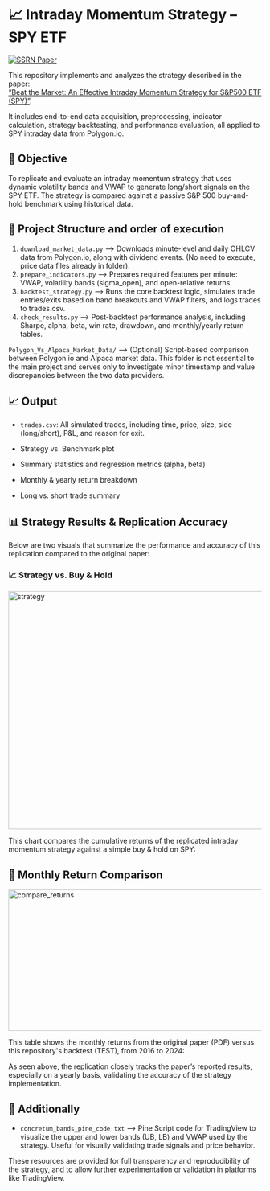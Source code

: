 # 📈 Intraday Momentum Strategy – SPY ETF
[![SSRN Paper](https://img.shields.io/badge/Paper-SSRN-blue)](https://papers.ssrn.com/sol3/papers.cfm?abstract_id=4824172)

This repository implements and analyzes the strategy described in the paper:  
[“Beat the Market: An Effective Intraday Momentum Strategy for S&P500 ETF (SPY)”](https://papers.ssrn.com/sol3/papers.cfm?abstract_id=4824172).

It includes end-to-end data acquisition, preprocessing, indicator calculation, strategy backtesting, and performance evaluation, all applied to SPY intraday data from Polygon.io.


## 🎯 Objective

To replicate and evaluate an intraday momentum strategy that uses dynamic volatility bands and VWAP to generate long/short signals on the SPY ETF. The strategy is compared against a passive S&P 500 buy-and-hold benchmark using historical data.


## 🧱 Project Structure and order of execution

1. `download_market_data.py`   -->	 Downloads minute-level and daily OHLCV data from Polygon.io, along with dividend events. (No need to execute, price data files already in folder).
2. `prepare_indicators.py`	   -->   Prepares required features per minute: VWAP, volatility bands (sigma_open), and open-relative returns.
3. `backtest_strategy.py`	   -->   Runs the core backtest logic, simulates trade entries/exits based on band breakouts and VWAP filters, and logs trades to trades.csv.
4. `check_results.py`	       -->   Post-backtest performance analysis, including Sharpe, alpha, beta, win rate, drawdown, and monthly/yearly return tables.

`Polygon_Vs_Alpaca_Market_Data/` --> (Optional) Script-based comparison between Polygon.io and Alpaca market data. This folder is not essential to the main project and serves only to investigate minor timestamp and value discrepancies between the two data providers.



## 📈 Output

- `trades.csv`: All simulated trades, including time, price, size, side (long/short), P&L, and reason for exit.

- Strategy vs. Benchmark plot

- Summary statistics and regression metrics (alpha, beta)

- Monthly & yearly return breakdown

- Long vs. short trade summary


## 📊 Strategy Results & Replication Accuracy

Below are two visuals that summarize the performance and accuracy of this replication compared to the original paper:

### 📈 Strategy vs. Buy & Hold

<img width="937" height="474" alt="strategy" src="https://github.com/user-attachments/assets/34776315-d627-48e0-9b0f-706e78d18a48" />

This chart compares the cumulative returns of the replicated intraday momentum strategy against a simple buy & hold on SPY:


## 📅 Monthly Return Comparison

<img width="1400" height="281" alt="compare_returns" src="https://github.com/user-attachments/assets/d081f357-e727-45b8-b9f2-66cadd5079a1" />


This table shows the monthly returns from the original paper (PDF) versus this repository's backtest (TEST), from 2016 to 2024:


As seen above, the replication closely tracks the paper’s reported results, especially on a yearly basis, validating the accuracy of the strategy implementation.


## 📎 Additionally

- `concretum_bands_pine_code.txt`   -->   Pine Script code for TradingView to visualize the upper and lower bands (UB, LB) and VWAP used by the strategy. Useful for visually validating trade signals and price behavior.


These resources are provided for full transparency and reproducibility of the strategy, and to allow further experimentation or validation in platforms like TradingView.

